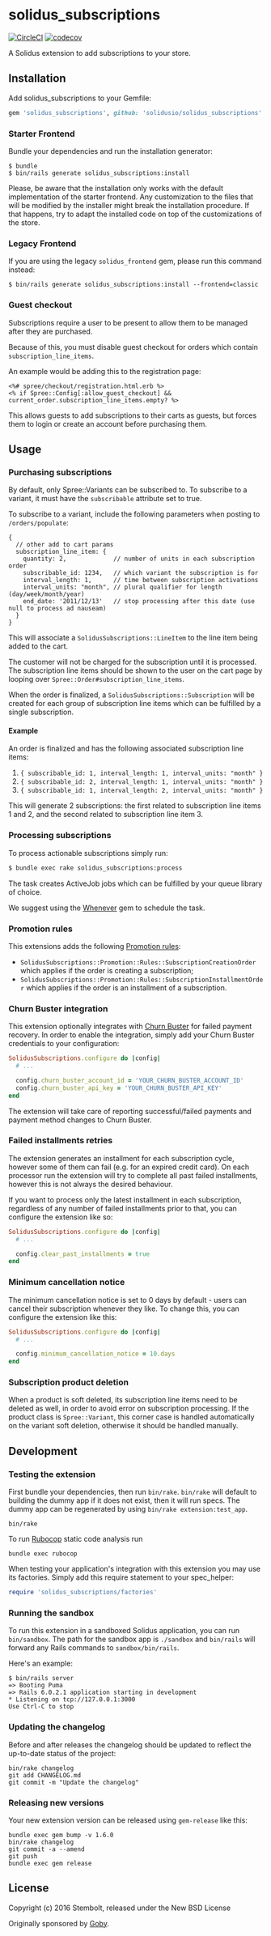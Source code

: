 # solidus_subscriptions

[![CircleCI](https://circleci.com/gh/solidusio/solidus_subscriptions.svg?style=shield)](https://circleci.com/gh/solidusio/solidus_subscriptions)
[![codecov](https://codecov.io/gh/solidusio/solidus_subscriptions/branch/main/graph/badge.svg)](https://codecov.io/gh/solidusio/solidus_subscriptions)

A Solidus extension to add subscriptions to your store.

## Installation

Add solidus_subscriptions to your Gemfile:

```ruby
gem 'solidus_subscriptions', github: 'solidusio/solidus_subscriptions'
```

### Starter Frontend

Bundle your dependencies and run the installation generator:

```shell
$ bundle
$ bin/rails generate solidus_subscriptions:install
```

Please, be aware that the installation only works with the default
implementation of the starter frontend. Any customization to the files that
will be modified by the installer might break the installation procedure.
If that happens, try to adapt the installed code on top of the customizations
of the store.

### Legacy Frontend

If you are using the legacy `solidus_frontend` gem, please run this command instead:

```shell
$ bin/rails generate solidus_subscriptions:install --frontend=classic
```

### Guest checkout

Subscriptions require a user to be present to allow them to be managed after they are purchased.

Because of this, you must disable guest checkout for orders which contain `subscription_line_items`.

An example would be adding this to the registration page:

```erb
<%# spree/checkout/registration.html.erb %>
<% if Spree::Config[:allow_guest_checkout] && current_order.subscription_line_items.empty? %>
```

This allows guests to add subscriptions to their carts as guests, but forces them to login or create
an account before purchasing them.

## Usage

### Purchasing subscriptions

By default, only Spree::Variants can be subscribed to. To subscribe to a variant, it must have the
`subscribable` attribute set to true.

To subscribe to a variant, include the following parameters when posting to `/orders/populate`:

```json5
{
  // other add to cart params
  subscription_line_item: {
    quantity: 2,             // number of units in each subscription order
    subscribable_id: 1234,   // which variant the subscription is for
    interval_length: 1,      // time between subscription activations
    interval_units: "month", // plural qualifier for length (day/week/month/year)
    end_date: '2011/12/13'   // stop processing after this date (use null to process ad nauseam)
  }
}
```

This will associate a `SolidusSubscriptions::LineItem` to the line item being added to the cart.

The customer will not be charged for the subscription until it is processed. The subscription line
items should be shown to the user on the cart page by looping over
`Spree::Order#subscription_line_items`.

When the order is finalized, a `SolidusSubscriptions::Subscription` will be created for each group
of subscription line items which can be fulfilled by a single subscription.

#### Example

An order is finalized and has the following associated subscription line items:

1. `{ subscribable_id: 1, interval_length: 1, interval_units: "month" }`
2. `{ subscribable_id: 2, interval_length: 1, interval_units: "month" }`
3. `{ subscribable_id: 1, interval_length: 2, interval_units: "month" }`

This will generate 2 subscriptions: the first related to subscription line items 1 and 2, and the
second related to subscription line item 3.

### Processing subscriptions

To process actionable subscriptions simply run:

```bash
$ bundle exec rake solidus_subscriptions:process
```

The task creates ActiveJob jobs which can be fulfilled by your queue library of choice.

We suggest using the [Whenever](https://github.com/javan/whenever) gem to schedule the task.

### Promotion rules

This extensions adds the following [Promotion rules](https://guides.solidus.io/developers/promotions/promotion-rules.html):
* `SolidusSubscriptions::Promotion::Rules::SubscriptionCreationOrder` which applies if the order is creating a subscription;
* `SolidusSubscriptions::Promotion::Rules::SubscriptionInstallmentOrder` which applies if the order is an installment of a subscription.

### Churn Buster integration

This extension optionally integrates with [Churn Buster](https://churnbuster.io) for failed payment
recovery. In order to enable the integration, simply add your Churn Buster credentials to your
configuration:

```ruby
SolidusSubscriptions.configure do |config|
  # ...

  config.churn_buster_account_id = 'YOUR_CHURN_BUSTER_ACCOUNT_ID'
  config.churn_buster_api_key = 'YOUR_CHURN_BUSTER_API_KEY'
end
```

The extension will take care of reporting successful/failed payments and payment method changes
to Churn Buster.

### Failed installments retries

The extension generates an installment for each subscription cycle, however some of them can fail
(e.g. for an expired credit card). On each processor run the extension will try to complete all past
failed installments, however this is not always the desired behaviour.

If you want to process only the latest installment in each subscription, regardless of any number of
failed installments prior to that, you can configure the extension like so:

```ruby
SolidusSubscriptions.configure do |config|
  # ...

  config.clear_past_installments = true
end
```

### Minimum cancellation notice

The minimum cancellation notice is set to 0 days by default - users can cancel their subscription whenever they like. To change this, you can configure the extension like this:

```ruby
SolidusSubscriptions.configure do |config|
  # ...

  config.minimum_cancellation_notice = 10.days
end
```

### Subscription product deletion
When a product is soft deleted, its subscription line items need to be deleted as well, in order to avoid error on subscription processing.
If the product class is `Spree::Variant`, this corner case is handled automatically on the variant soft deletion, otherwise it should be handled manually.

## Development

### Testing the extension

First bundle your dependencies, then run `bin/rake`. `bin/rake` will default to building the dummy
app if it does not exist, then it will run specs. The dummy app can be regenerated by using
`bin/rake extension:test_app`.

```shell
bin/rake
```

To run [Rubocop](https://github.com/bbatsov/rubocop) static code analysis run

```shell
bundle exec rubocop
```

When testing your application's integration with this extension you may use its factories.
Simply add this require statement to your spec_helper:

```ruby
require 'solidus_subscriptions/factories'
```

### Running the sandbox

To run this extension in a sandboxed Solidus application, you can run `bin/sandbox`. The path for
the sandbox app is `./sandbox` and `bin/rails` will forward any Rails commands to
`sandbox/bin/rails`.

Here's an example:

```
$ bin/rails server
=> Booting Puma
=> Rails 6.0.2.1 application starting in development
* Listening on tcp://127.0.0.1:3000
Use Ctrl-C to stop
```

### Updating the changelog

Before and after releases the changelog should be updated to reflect the up-to-date status of
the project:

```shell
bin/rake changelog
git add CHANGELOG.md
git commit -m "Update the changelog"
```

### Releasing new versions

Your new extension version can be released using `gem-release` like this:

```shell
bundle exec gem bump -v 1.6.0
bin/rake changelog
git commit -a --amend
git push
bundle exec gem release
```

## License

Copyright (c) 2016 Stembolt, released under the New BSD License

Originally sponsored by [Goby](https://www.goby.co).
